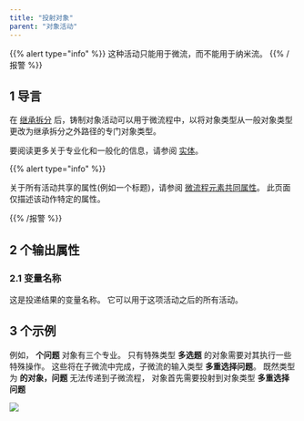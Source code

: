 ```yaml
---
title: "投射对象"
parent: "对象活动"
---
```


{{% alert type="info" %}}
这种活动只能用于微流，而不能用于纳米流。
{{% /报警 %}}

## 1 导言

在 [继承拆分](inheritance-split) 后，铸制对象活动可以用于微流程中，以将对象类型从一般对象类型更改为继承拆分之外路径的专门对象类型。

要阅读更多关于专业化和一般化的信息，请参阅 [实体](entities)。

{{% alert type="info" %}}

关于所有活动共享的属性(例如一个标题)，请参阅 [微流程元素共同属性](microflow-element-common-properties)。 此页面仅描述该动作特定的属性。

{{% /报警 %}}

## 2 个输出属性

### 2.1 变量名称

这是投递结果的变量名称。 它可以用于这项活动之后的所有活动。

## 3 个示例

例如， **个问题** 对象有三个专业。 只有特殊类型 **多选题** 的对象需要对其执行一些特殊操作。 这些将在子微流中完成，子微流的输入类型 **多重选择问题**。 既然类型为 **的对象，问题** 无法传递到子微流程， 对象首先需要投射到对象类型 **多重选择问题**

![](attachments/819203/cast-example.png)